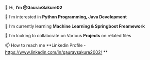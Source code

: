  👋 Hi, **I’m @GauravSakure02** 
 
 👀 I’m interested in **Python Programming, Java Development**
 
🌱 I’m currently learning **Machine Learning & Springboot Freamework**

💞️ I’m looking to collaborate on Various **Projects** on related files 

📫 How to reach me **Linkedin Profile - https://www.linkedin.com/in/gauravsakure2002/
**


